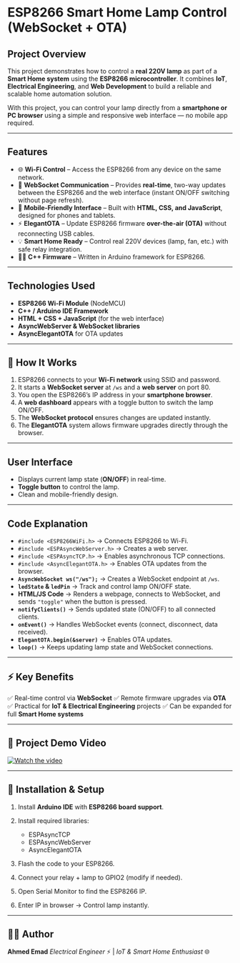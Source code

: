 

#  ESP8266 Smart Home Lamp Control (WebSocket + OTA)

## Project Overview

This project demonstrates how to control a **real 220V lamp** as part of a **Smart Home system** using the **ESP8266 microcontroller**.
It combines **IoT**, **Electrical Engineering**, and **Web Development** to build a reliable and scalable home automation solution.

With this project, you can control your lamp directly from a **smartphone or PC browser** using a simple and responsive web interface — no mobile app required.

---

## Features

* 🌐 **Wi-Fi Control** – Access the ESP8266 from any device on the same network.
* 🔄 **WebSocket Communication** – Provides **real-time**, two-way updates between the ESP8266 and the web interface (instant ON/OFF switching without page refresh).
* 📲 **Mobile-Friendly Interface** – Built with **HTML, CSS, and JavaScript**, designed for phones and tablets.
* ⚡ **ElegantOTA** – Update ESP8266 firmware **over-the-air (OTA)** without reconnecting USB cables.
* 💡 **Smart Home Ready** – Control real 220V devices (lamp, fan, etc.) with safe relay integration.
* 👨‍💻 **C++ Firmware** – Written in Arduino framework for ESP8266.

---

## Technologies Used

* **ESP8266 Wi-Fi Module** (NodeMCU)
* **C++ / Arduino IDE Framework**
* **HTML + CSS + JavaScript** (for the web interface)
* **AsyncWebServer & WebSocket libraries**
* **AsyncElegantOTA** for OTA updates

---

## 🚀 How It Works

1. ESP8266 connects to your **Wi-Fi network** using SSID and password.
2. It starts a **WebSocket server** at `/ws` and a **web server** on port 80.
3. You open the ESP8266’s IP address in your **smartphone browser**.
4. A **web dashboard** appears with a toggle button to switch the lamp ON/OFF.
5. The **WebSocket protocol** ensures changes are updated instantly.
6. The **ElegantOTA** system allows firmware upgrades directly through the browser.

---

## User Interface

* Displays current lamp state (**ON/OFF**) in real-time.
* **Toggle button** to control the lamp.
* Clean and mobile-friendly design.

---

## Code Explanation 

* `#include <ESP8266WiFi.h>` → Connects ESP8266 to Wi-Fi.
* `#include <ESPAsyncWebServer.h>` → Creates a web server.
* `#include <ESPAsyncTCP.h>` → Enables asynchronous TCP connections.
* `#include <AsyncElegantOTA.h>` → Enables OTA updates from the browser.
* **`AsyncWebSocket ws("/ws");`** → Creates a WebSocket endpoint at `/ws`.
* **`ledState` & `ledPin`** → Track and control lamp ON/OFF state.
* **HTML/JS Code** → Renders a webpage, connects to WebSocket, and sends `"toggle"` when the button is pressed.
* **`notifyClients()`** → Sends updated state (ON/OFF) to all connected clients.
* **`onEvent()`** → Handles WebSocket events (connect, disconnect, data received).
* **`ElegantOTA.begin(&server)`** → Enables OTA updates.
* **`loop()`** → Keeps updating lamp state and WebSocket connections.

---

## ⚡ Key Benefits

✅ Real-time control via **WebSocket**
✅ Remote firmware upgrades via **OTA**
✅ Practical for **IoT & Electrical Engineering** projects
✅ Can be expanded for full **Smart Home systems**

---

## 🎥 Project Demo Video
[![Watch the video](https://img.youtube.com/vi/https://youtu.be/jlRyVyKFLNQ/maxresdefault.jpg)](https://www.youtube.com/watch?v=https://youtu.be/jlRyVyKFLNQ)


---

## 🔗 Installation & Setup

1. Install **Arduino IDE** with **ESP8266 board support**.
2. Install required libraries:

   * ESPAsyncTCP
   * ESPAsyncWebServer
   * AsyncElegantOTA
3. Flash the code to your ESP8266.
4. Connect your relay + lamp to GPIO2 (modify if needed).
5. Open Serial Monitor to find the ESP8266 IP.
6. Enter IP in browser → Control lamp instantly.

---

## 👨‍💻 Author

**Ahmed Emad**
*Electrical Engineer* ⚡ | *IoT & Smart Home Enthusiast* 🌐
